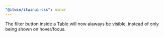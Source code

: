 ```yaml
---
"@itwin/itwinui-css": minor
---
```


The filter button inside a Table will now alaways be visible, instead of only being shown on hover/focus.
